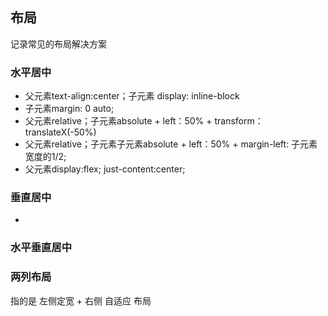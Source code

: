 ## 布局

记录常见的布局解决方案


### 水平居中

* 父元素text-align:center；子元素 display: inline-block
* 子元素margin: 0 auto;
* 父元素relative；子元素absolute + left：50% + transform：translateX(-50%)
* 父元素relative；子元素子元素absolute + left：50% + margin-left: 子元素宽度的1/2;
* 父元素display:flex; just-content:center;

### 垂直居中

*

### 水平垂直居中


### 两列布局
指的是 左侧定宽 + 右侧 自适应 布局
